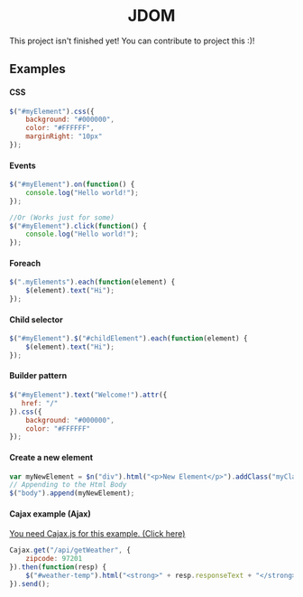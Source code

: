 <h1 align="center">JDOM</h1>
This project isn't finished yet! You can contribute to project this :)!

## Examples

#### CSS
```javascript
$("#myElement").css({
    background: "#000000",
    color: "#FFFFFF",
    marginRight: "10px"
});
```

#### Events
```javascript
$("#myElement").on(function() {
    console.log("Hello world!");
});

//Or (Works just for some)
$("#myElement").click(function() {
    console.log("Hello world!");
});
```

#### Foreach
```javascript
$(".myElements").each(function(element) {
    $(element).text("Hi");
});
```

#### Child selector
```javascript
$("#myElement").$("#childElement").each(function(element) {
    $(element).text("Hi");
});
```

#### Builder pattern
```javascript
$("#myElement").text("Welcome!").attr({
   href: "/"
}).css({
    background: "#000000",
    color: "#FFFFFF"
});
```

#### Create a new element
```javascript
var myNewElement = $n("div").html("<p>New Element</p>").addClass("myClass");
// Appending to the Html Body
$("body").append(myNewElement);
```

#### Cajax example (Ajax)
[You need Cajax.js for this example. (Click here)](https://github.com/interaapps/cajax)
```javascript
Cajax.get("/api/getWeather", {
    zipcode: 97201
}).then(function(resp) {
    $("#weather-temp").html("<strong>" + resp.responseText + "</strong> degrees");
}).send();
```